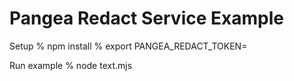# Pangea Redact Service Example

Setup
% npm install
% export PANGEA_REDACT_TOKEN=<PANGEA-REDACT-TOKEN>

Run example
% node text.mjs

